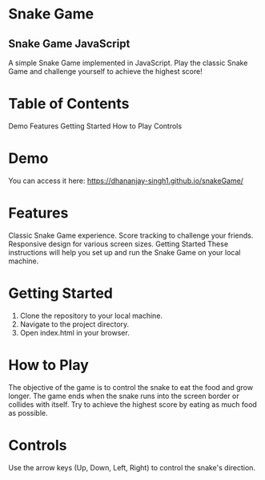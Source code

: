 # Snake Game
## Snake Game JavaScript
A simple Snake Game implemented in JavaScript. Play the classic Snake Game and challenge yourself to achieve the highest score!

# Table of Contents
Demo 
Features
Getting Started
How to Play
Controls

# Demo
You can access it here: https://dhananjay-singh1.github.io/snakeGame/

# Features
Classic Snake Game experience.
Score tracking to challenge your friends.
Responsive design for various screen sizes.
Getting Started
These instructions will help you set up and run the Snake Game on your local machine.

# Getting Started
1. Clone the repository to your local machine.
2. Navigate to the project directory.
3. Open index.html in your browser.

# How to Play
The objective of the game is to control the snake to eat the food and grow longer.
The game ends when the snake runs into the screen border or collides with itself.
Try to achieve the highest score by eating as much food as possible.

# Controls
Use the arrow keys (Up, Down, Left, Right) to control the snake's direction.

